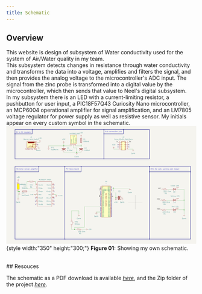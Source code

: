 ```yaml
---
title: Schematic
---
```


## Overview

This website is design of subsystem of Water conductivity used for the system of Air/Water quality in my team.
<br>
This subsystem detects changes in resistance through water conductivity and transforms the data into a voltage, amplifies and filters the signal, and then provides the analog voltage to the microcontroller's ADC input. The signal from the zinc probe  is transformed into a digital value by the microcontroller, which then sends that value to Neel's digital subsystem.
<br>
In my subsystem there is an LED with a current-limiting resistor, a pushbutton for user input, a PIC18F57Q43 Curiosity Nano microcontroller, an MCP6004 operational amplifier for signal amplification, and an LM7805 voltage regulator for power supply as well as resistive sensor.  My initials appear on every custom symbol in the schematic.
<br>
![schematic](schematic_screenshot.png){style width:"350" height:"300;"}
**Figure 01:** Showing my own schematic.

<br>
## Resouces

The schematic as a PDF download is available [*here*](Individual_schematic.pdf), and the Zip folder of the project [*here*](Individual_chematic.zip).